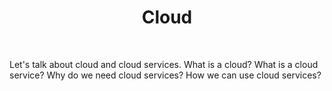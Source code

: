 <h1 align="center">
    Cloud
</h1>

<br />

Let's talk about cloud and cloud services. What is a cloud? What is a cloud service?
Why do we need cloud services? How we can use cloud services?
